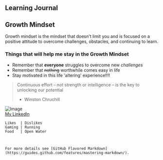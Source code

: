 ## Learning Journal

## Growth Mindset

Growth mindset is the mindset that doesn't limit you and is focused on a positive attitude to overcome challenges, obstacles, and continuing to learn.

### Things that will help me stay in the Growth Mindset

- Remember that **everyone** struggles to overcome new _challenges_
- Remember that ~~nothing~~ worthwhile comes easy in life
- Stay motivated in this life 'altering' experience!!!!

> Continuous effort – not strength or intelligence – is the key to unlocking our potential
> - Winston Chruchill

![Image](https://upload.wikimedia.org/wikipedia/commons/b/b3/Seal_of_the_United_States_Marine_Corps.svg)    
[My LinkedIn](www.linkedin.com/in/bryant-davis-165031106)  
```    
Likes  | Dislikes    
Gaming | Running    
Food   | Open Water



For more details see [GitHub Flavored Markdown](https://guides.github.com/features/mastering-markdown/).

